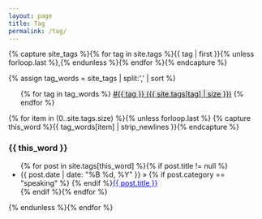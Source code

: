```yaml
---
layout: page
title: Tag
permalink: /tag/
---
```


{% capture site_tags %}{% for tag in site.tags %}{{ tag | first }}{% unless forloop.last %},{% endunless %}{% endfor %}{% endcapture %}
<!-- site_tags: {{ site_tags }} -->
{% assign tag_words = site_tags | split:',' | sort %}
<!-- tag_words: {{ tag_words }} -->

<div id="tags">
  <ul class="tag-box inline" margin-bottom=10px>
    {% for tag in tag_words %}
      <a href="#{{ tag | cgi_escape }}" style="background-color:#eaeaea">#{{ tag }} (<span>{{ site.tags[tag] | size }}</span>)</a>
    {% endfor %}
  </ul>
  {% for item in (0..site.tags.size) %}{% unless forloop.last %}
    {% capture this_word %}{{ tag_words[item] | strip_newlines }}{% endcapture %}
  <h3 id="{{ this_word | cgi_escape }}">{{ this_word }}</h3>
  <ul class="posts">
    {% for post in site.tags[this_word] %}{% if post.title != null %}
      <li itemscope>
        <span class="entry-date">
          <time datetime="{{ post.date | date_to_xmlschema }}" itemprop="datePublished">{{ post.date | date: "%B %d, %Y" }}</time>
        </span> &raquo; {% if post.category == "speaking" %}<i class="fa fa-microphone"></i> {% endif %}<a href="{{ post.url }}" style="color:blue">{{ post.title }}</a>
      </li>
    {% endif %}{% endfor %}
  </ul>
  {% endunless %}{% endfor %}
</div>

<!-- <ul class="tag-cloud">
{% for tag in site.tags %}
  <span style="font-size: {{ tag | last | size | times: 100 | divided_by: site.tags.size | plus: 70  }}%">
    <a href="#{{ tag | first | slugize }}">
      {{ tag | first }}
    </a> &nbsp;&nbsp;
  </span>
{% endfor %}
</ul>

<div id="archives">
  {% for tag in site.tags %}
    <div class="archive-group">
      {% capture tag_name %}{{ tag | first }}{% endcapture %}
      <h3 id="#{{ tag_name | slugize }}">{{ tag_name }}</h3>
      <a name="{{ tag_name | slugize }}"></a>
      {% for post in site.tags[tag_name] %}
        <article class="archive-item">
          <h5><a href="{{ root_url }}{{ post.url }}">{{post.title}}</a></h5>
        </article>
      {% endfor %}
    </div>
  {% endfor %}
</div> -->